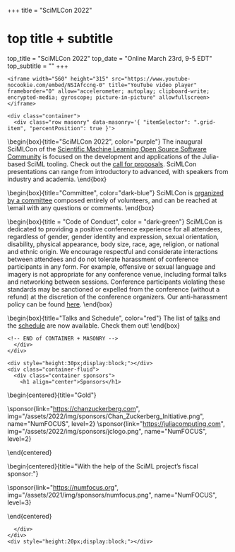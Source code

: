 +++
title = "SciMLCon 2022"

# top title + subtitle
top_title = "SciMLCon 2022"
top_date = "Online March 23rd, 9-5 EDT"
top_subtitle = ""
+++

~~~
<iframe width="560" height="315" src="https://www.youtube-nocookie.com/embed/NSIAfccnq-0" title="YouTube video player" frameborder="0" allow="accelerometer; autoplay; clipboard-write; encrypted-media; gyroscope; picture-in-picture" allowfullscreen></iframe>
~~~

~~~
<div class="container">
  <div class="row masonry" data-masonry='{ "itemSelector": ".grid-item", "percentPosition": true }'>
~~~

\begin{box}{title="SciMLCon 2022", color="purple"}
  The inaugural SciMLCon of the [Scientific Machine Learning Open Source Software Community](https://sciml.ai/) is focused on the development and applications of the Julia-based SciML tooling. Check out the [call for proposals](/2022/cfp/).
  SciMLCon presentations can range from introductory to advanced, with speakers from industry and academia. 
\end{box}

\begin{box}{title="Committee", color="dark-blue"}
  SciMLCon is [organized by a committee](/2022/committee/) composed entirely of volunteers, and can be reached at \email with any questions or comments.
\end{box}

\begin{box}{title = "Code of Conduct", color = "dark-green"}
SciMLCon is dedicated to providing a positive conference experience for all attendees, regardless of gender, gender identity and expression, sexual orientation, disability, physical appearance, body size, race, age, religion, or national and ethnic origin. We encourage respectful and considerate interactions between attendees and do not tolerate harassment of conference participants in any form. For example, offensive or sexual language and imagery is not appropriate for any conference venue, including formal talks and networking between sessions. Conference participants violating these standards may be sanctioned or expelled from the conference (without a refund) at the discretion of the conference organizers. Our anti-harassment policy can be found [here](https://juliacon.org/2020/coc).
\end{box}

\begin{box}{title="Talks and Schedule", color="red"}
  The list of [talks](/2022/talks) and the [schedule](/2022/schedule) are now available. Check them out!
\end{box}

~~~
<!-- END of CONTAINER + MASONRY -->
  </div>
</div>
~~~


~~~
<div style="height:30px;display:block;"></div>
<div class="container-fluid">
  <div class="container sponsors">
    <h1 align="center">Sponsors</h1>
~~~

\begin{centered}{title="Gold"}

  \sponsor{link="https://chanzuckerberg.com", img="/assets/2022/img/sponsors/Chan_Zuckerberg_Initiative.png", name="NumFOCUS", level=2}
  \sponsor{link="https://juliacomputing.com", img="/assets/2022/img/sponsors/jclogo.png", name="NumFOCUS", level=2}


\end{centered}

\begin{centered}{title="With the help of the SciML project’s fiscal sponsor:"}

  \sponsor{link="https://numfocus.org", img="/assets/2021/img/sponsors/numfocus.png", name="NumFOCUS", level=3}
  

\end{centered}

~~~
  </div>
</div>
<div style="height:20px;display:block;"></div>
~~~
